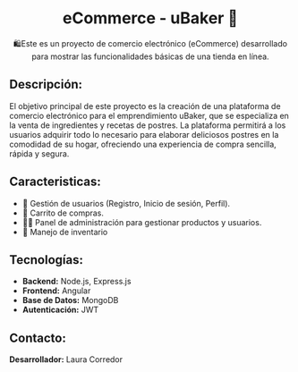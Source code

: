 ﻿<h1 align="center"> eCommerce - uBaker 🧁 </h1>

<p align="center">🛍️Este es un proyecto de comercio electrónico (eCommerce) desarrollado para mostrar las funcionalidades básicas de una tienda en línea.</p>

## Descripción: 

El objetivo principal de este proyecto es la creación de una plataforma de comercio electrónico para el emprendimiento uBaker, que se especializa en la venta de ingredientes y recetas de postres. La plataforma permitirá a los usuarios adquirir todo lo necesario para elaborar deliciosos postres en la comodidad de su hogar, ofreciendo una experiencia de compra sencilla, rápida y segura.

## Caracteristicas: 

- 👥 Gestión de usuarios (Registro, Inicio de sesión, Perfil).
- 🛒 Carrito de compras.
- 🧑‍💻 Panel de administración para gestionar productos y usuarios.
- 🧁 Manejo de inventario

## Tecnologías:

- **Backend:** Node.js, Express.js
- **Frontend:** Angular
- **Base de Datos:** MongoDB
- **Autenticación:** JWT 

## Contacto:
**Desarrollador:** Laura Corredor

